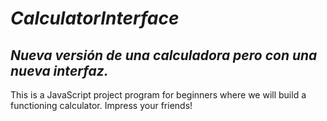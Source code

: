 # **_CalculatorInterface_**

## **_Nueva versión de una calculadora pero con una nueva interfaz._**
This is a JavaScript project program for beginners where we will build a functioning calculator. Impress your friends!

